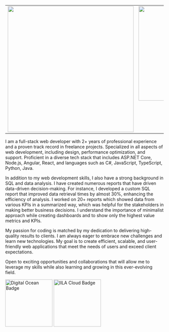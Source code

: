 <table>
  <tr>
    <td valign="top"><img width="400px" src="https://github-readme-stats.vercel.app/api?username=rituraj00&theme=tokyonight&show_icons=true&hide_border=false&count_private=true" /></td>
    <td valign="top"><img width="300px" src="https://github-readme-stats.vercel.app/api/top-langs/?username=rituraj00&theme=tokyonight&show_icons=true&hide_border=false&layout=compact" /></td>
   <td valign="top"><img width="400px" src="https://github-readme-streak-stats.herokuapp.com/?user=rituraj00&theme=tokyonight&hide_border=false" /></td>
  </tr>
</table>
 
I am a full-stack web developer with 2+ years of professional experience and a proven track record in freelance projects. Specialized in all aspects of web development, including design, performance optimization, and support. Proficient in a diverse tech stack that includes ASP.NET Core, Node.js, Angular, React, and languages such as C#, JavaScript, TypeScript, Python, Java.

In addition to my web development skills, I also have a strong background in SQL and data analysis. I have created numerous reports that have driven data-driven decision-making. For instance, I developed a custom SQL report that improved data retrieval times by almost 30%, enhancing the efficiency of analysis. I worked on 20+ reports which showed data from various KPIs in a summarized way, which was helpful for the stakeholders in making better business decisions. I understand the importance of minimalist approach while creating dashboards and to show only the highest value metrics and KPIs.

My passion for coding is matched by my dedication to delivering high-quality results to clients. I am always eager to embrace new challenges and learn new technologies. My goal is to create efficient, scalable, and user-friendly web applications that meet the needs of users and exceed client expectations.

Open to exciting opportunities and collaborations that will allow me to leverage my skills while also learning and growing in this ever-evolving field.

<img width="150px" src="https://github.com/rituraj00/rituraj00/assets/77140528/901ad902-9f3f-417a-8c98-5f02b277efdf" alt="Digital Ocean Badge" />

<img width="150px" src="https://github.com/rituraj00/rituraj00/assets/77140528/068a9cca-85ba-462f-870b-6b73b28b7762" alt="IILA Cloud Badge" />






 


